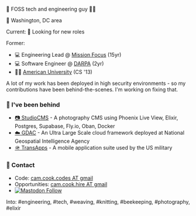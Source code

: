 👋 FOSS tech and engineering guy 🏳️‍🌈

📍 Washington, DC area

Current:
👀 Looking for new roles


Former:
* 💻 Engineering Lead @ <a href="https://missionfocus.com/" target="_blank" rel="noopener noreferrer">Mission Focus</a> (15yr)
* 💻 Software Engineer @ <a href="https://darpa.mil/" target="_blank" rel="noopener noreferrer">DARPA</a> (2yr)
* 👨‍🎓 <a href="https://american.edu/" target="_blank" rel="noopener noreferrer">American University</a> (CS '13)

A lot of my work has been deployed in high security environments - so my contributions have been behind-the-scenes. I'm working on fixing that.

### 📐 I've been behind
* <a href="https://studiocms.io/" target="_blank" rel="noopener noreferrer">📷 StudioCMS</a> - A photography CMS using Phoenix Live View, Elixir, Postgres, Supabase, Fly.io, Oban, Docker
* <a href="https://www.meritalk.com/articles/nga-seeks-contractor-to-support-geoint-data-analytics-cloud/" target="_blank" rel="noopener noreferrer">☁️ GDAC</a> - An Ultra Large Scale cloud framework deployed at National Geospatial Intelligence Agency
* <a href="https://en.wikipedia.org/wiki/TransApps" target="_blank" rel="noopener noreferrer">🪖 TransApps</a> - A mobile application suite used by the US military


### 💬 Contact 
* Code: <a href="mailto:cam.cook.codes@gmail.com" target="_blank" rel="noopener noreferrer">cam.cook.codes AT gmail</a>
* Opportunities: <a href="mailto:cam.cook.hire@gmail.com" target="_blank" rel="noopener noreferrer">cam.cook.hire AT gmail</a>
*   <a href="https://mastodon.social/@scrum_log" target="_blank" rel="noopener noreferrer">
    <img alt="Mastodon Follow" src="https://img.shields.io/badge/mastodon-%40scrum_log%40mastodon.social-purple?color=6364ff">
  </a>

Into: #engineering, #tech, #weaving, #knitting, #beekeeping, #photography, #elixir
